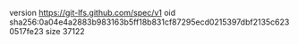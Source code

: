 version https://git-lfs.github.com/spec/v1
oid sha256:0a04e4a2883b983163b5ff18b831cf87295ecd0215397dbf2135c6230517fe23
size 37122
